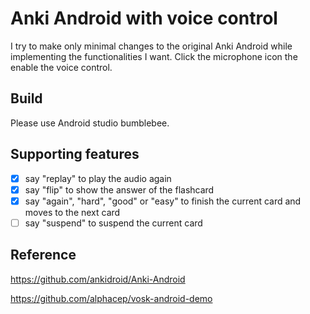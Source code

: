 # Anki Android with voice control
I try to make only minimal changes to the original Anki Android while implementing the functionalities I want. Click the microphone icon the enable the voice control.
## Build
Please use Android studio bumblebee.

## Supporting features
- [x] say "replay" to play the audio again
- [x] say "flip" to show the answer of the flashcard
- [x] say "again", "hard", "good" or "easy" to finish the current card and moves to the next card
- [ ] say "suspend" to suspend the current card

## Reference
https://github.com/ankidroid/Anki-Android

https://github.com/alphacep/vosk-android-demo